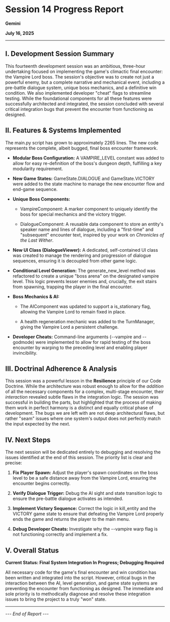 # Session 14 Progress Report

**Gemini**

**July 16, 2025**

---

## **I. Development Session Summary**

This fourteenth development session was an ambitious, three-hour undertaking focused on implementing the game's climactic final encounter: the Vampire Lord boss. The session's objective was to create not just a powerful enemy, but a complete narrative and mechanical event, including a pre-battle dialogue system, unique boss mechanics, and a definitive win condition. We also implemented developer "cheat" flags to streamline testing. While the foundational components for all these features were successfully architected and integrated, the session concluded with several critical integration bugs that prevent the encounter from functioning as designed.

## **II. Features & Systems Implemented**

The main.py script has grown to approximately 2265 lines. The new code represents the complete, albeit bugged, final boss encounter framework.

- **Modular Boss Configuration:** A VAMPIRE_LEVEL constant was added to allow for easy re-definition of the boss's dungeon depth, fulfilling a key modularity requirement.

- **New Game States:** GameState.DIALOGUE and GameState.VICTORY were added to the state machine to manage the new encounter flow and end-game sequence.

- **Unique Boss Components:**

  - VampireComponent: A marker component to uniquely identify the boss for special mechanics and the victory trigger.
  
  - DialogueComponent: A reusable data component to store an entity's speaker name and lines of dialogue, including a "first-time" and "subsequent" encounter text, inspired by your work on *Chronicles of the Last Wither*.

- **New UI Class (DialogueViewer):** A dedicated, self-contained UI class was created to manage the rendering and progression of dialogue sequences, ensuring it is decoupled from other game logic.

- **Conditional Level Generation:** The generate_new_level method was refactored to create a unique "boss arena" on the designated vampire level. This logic prevents lesser enemies and, crucially, the exit stairs from spawning, trapping the player in the final encounter.

- **Boss Mechanics & AI:**

  - The AIComponent was updated to support a is_stationary flag, allowing the Vampire Lord to remain fixed in place.
  
  - A health regeneration mechanic was added to the TurnManager, giving the Vampire Lord a persistent challenge.

- **Developer Cheats:** Command-line arguments (--vampire and --godmode) were implemented to allow for rapid testing of the boss encounter by warping to the preceding level and enabling player invincibility.

## **III. Doctrinal Adherence & Analysis**

This session was a powerful lesson in the **Resilience** principle of our Code Doctrine. While the architecture was robust enough to allow for the *addition* of all the necessary components for a complex, multi-stage encounter, their *interaction* revealed subtle flaws in the integration logic. The session was successful in building the parts, but highlighted that the process of making them work in perfect harmony is a distinct and equally critical phase of development. The bugs we are left with are not deep architectural flaws, but rather "seam" issues where one system's output does not perfectly match the input expected by the next.

## **IV. Next Steps**

The next session will be dedicated entirely to debugging and resolving the issues identified at the end of this session. The priority list is clear and precise:

1. **Fix Player Spawn:** Adjust the player's spawn coordinates on the boss level to be a safe distance away from the Vampire Lord, ensuring the encounter begins correctly.

2. **Verify Dialogue Trigger:** Debug the AI sight and state transition logic to ensure the pre-battle dialogue activates as intended.

3. **Implement Victory Sequence:** Correct the logic in kill_entity and the VICTORY game state to ensure that defeating the Vampire Lord properly ends the game and returns the player to the main menu.

4. **Debug Developer Cheats:** Investigate why the --vampire warp flag is not functioning correctly and implement a fix.

## **V. Overall Status**

**Current Status: Final System Integration In Progress; Debugging Required**

All necessary code for the game's final encounter and win condition has been written and integrated into the script. However, critical bugs in the interaction between the AI, level generation, and game state systems are preventing the encounter from functioning as designed. The immediate and sole priority is to methodically diagnose and resolve these integration issues to bring the project to a truly "won" state.

---

*--- End of Report ---*